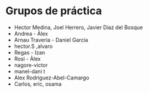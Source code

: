 # Grupos de práctica
- Hector Medina, Joel Herrero, Javier Diaz del Bosque
- Andrea - Àlex
- Arnau Traveria - Daniel Garcia
- hector.S ,alvaro
- Regas - Izan
- Rosi - Àlex
- nagore-victor
- manel-dani t
- Alex Rodriguez-Abel-Camargo
- Carlos, eric, osama